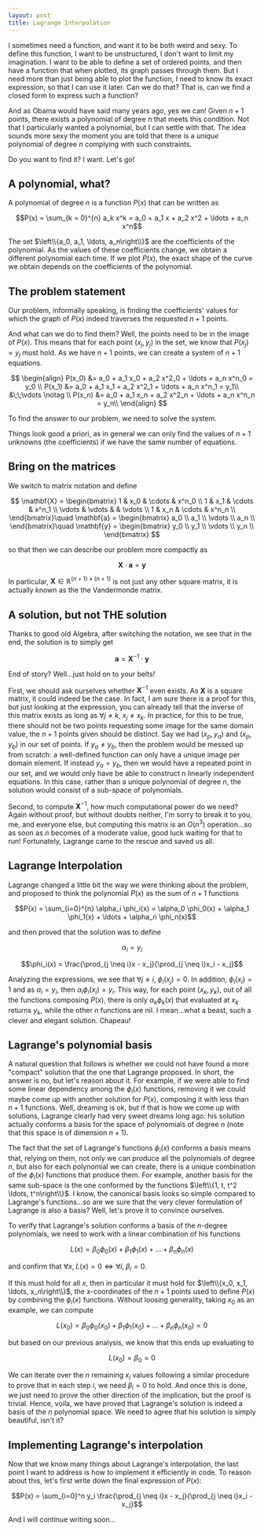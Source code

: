 ```yaml
---
layout: post
title: Lagrange Interpolation
---
```


I sometimes need a function, and want it to be both weird and sexy. 
To define this function, I want to be unstructured, I don't want to limit my imagination.
I want to be able to define a set of ordered points, and then have a function that when plotted, its graph passes through them.
But I need more than just being able to plot the function, I need to know its exact expression, so that I can use it later.
Can we do that? That is, can we find a closed form to express such a function?

And as Obama would have said many years ago, yes we can! 
Given $n + 1$ points, there exists a polynomial of degree $n$ that meets this condition. 
Not that I particularly wanted a polynomial, but I can settle with that. 
The idea sounds more sexy the moment you are told that there is a *unique* polynomial of degree $n$ complying with such constraints.

Do you want to find it? I want. Let's go! 

## A polynomial, what? 

A polynomial of degree $n$ is a function $P(x)$ that can be written as

$$P(x) = \sum_{k = 0}^{n} a_k x^k = a_0 + a_1 x + a_2 x^2 + \ldots + a_n x^n$$

The set $\left\\{a_0, a_1, \ldots, a_n\right\\}$ are the coefficients of the polynomial. 
As the values of these coefficients change, we obtain a different polynomial each time.
If we plot $P(x)$, the exact shape of the curve we obtain depends on the coefficients of the polynomial.

## The problem statement

Our problem, informally speaking, is finding the coefficients' values for which the graph of $P(x)$ indeed traverses the requested $n + 1$ points.


And what can we do to find them? Well, the points need to be in the image of $P(x)$. 
This means that for each point $(x_j, y_j)$ in the set, we know that $P(x_j) = y_j$ must hold.
As we have $n + 1$ points, we can create a system of $n + 1$ equations.

$$
\begin{align}
P(x_0) &= a_0 + a_1 x_0 + a_2 x^2_0 + \ldots + a_n x^n_0 = y_0 \\
P(x_1) &= a_0 + a_1 x_1 + a_2 x^2_1 + \ldots + a_n x^n_1 = y_1\\
&\;\;\vdots \notag \\
P(x_n) &= a_0 + a_1 x_n + a_2 x^2_n + \ldots + a_n x^n_n = y_n\\
\end{align}
$$

To find the answer to our problem, we need to solve the system. 

Things look good a priori, as in general we can only find the values of $n + 1$ unknowns (the coefficients) if we have the same number of equations.

## Bring on the matrices

We switch to matrix notation and define

$$
\mathbf{X} = \begin{bmatrix}
1 & x_0 & \cdots & x^n_0 \\
1 & x_1 & \cdots & x^n_1 \\
\vdots & \vdots & & \vdots \\
1 & x_n & \cdots & x^n_n \\
\end{bmatrix}\quad
\mathbf{a}  = \begin{bmatrix}
a_0 \\
a_1 \\
\vdots \\
a_n \\
\end{bmatrix}\quad
\mathbf{y}  = \begin{bmatrix}
y_0 \\
y_1 \\
\vdots \\
y_n \\
\end{bmatrix}
$$

so that then we can describe our problem more compactly as

$$\mathbf{X} \cdot \mathbf{a} = \mathbf{y}$$

In particular, $\mathbf{X} \in \mathbb{R}^{(n+1) \times (n+1)}$ is not just any other square matrix, it is actually known as the the Vandermonde matrix.

## A solution, but not THE solution

Thanks to good old Algebra, after switching the notation, we see that in the end, the solution is to simply get

$$\mathbf{a} = \mathbf{X}^{-1} \cdot \mathbf{y}$$

End of story? Well...just hold on to your belts!  

First, we should ask ourselves whether $\mathbf{X}^{-1}$ even exists. 
As $\mathbf{X}$ is a square matrix, it could indeed be the case.
In fact, I am sure there is a proof for this, but just looking at the expression, you can already tell that the inverse of this matrix exists as long as $\forall j \neq k,\; x_j \neq x_k$.
In practice, for this to be true, there should not be two points requesting some image for the same domain value, the $n + 1$ points given should be distinct.
Say we had $(x_p, y_a)$ and $(x_p, y_b)$ in our set of points. 
If $y_a \neq y_b$, then the problem would be messed up from scratch: a well-defined function can only have a unique image per domain element. 
If instead $y_a = y_b$, then we would have a repeated point in our set, and we would only have be able to construct $n$ linearly independent equations.
In this case, rather than a unique polynomial of degree $n$, the solution would consist of a sub-space of polynomials.

Second, to compute $\mathbf{X}^{-1}$, how much computational power do we need?
Again without proof, but without doubts neither, I'm sorry to break it to you, me, and everyone else, but computing this matrix is an $O(n^3)$ operation...so as soon as $n$ becomes of a moderate value, good luck waiting for that to run! 
Fortunately, Lagrange came to the rescue and saved us all.

## Lagrange Interpolation

Lagrange changed a little bit the way we were thinking about the problem, and proposed to think the polynomial $P(x)$ as the sum of $n + 1$ functions

$$P(x) = \sum_{i=0}^{n} \alpha_i \phi_i(x) = \alpha_0 \phi_0(x) + \alpha_1 \phi_1(x) + \ldots + \alpha_n \phi_n(x)$$

and then proved that the solution was to define

$$\alpha_i = y_i$$

$$\phi_i(x) = \frac{\prod_{j \neq i}x - x_j}{\prod_{j \neq i}x_i - x_j}$$

Analyzing the expressions, we see that $\forall j \neq i,\; \phi_i(x_j) = 0$.
In addition, $\phi_i(x_i) = 1$ and as $\alpha_i = y_i$, then $\alpha_i \phi_i(x_i) = y_i$.
This way, for each point $(x_k, y_k)$, out of all the functions composing $P(x)$, there is only $\alpha_k \phi_k(x)$ that evaluated at $x_k$ returns $y_k$, while the other $n$ functions are nil.
I mean...what a beast, such a clever and elegant solution. 
Chapeau! 

## Lagrange's polynomial basis 

A natural question that follows is whether we could not have found a more "compact" solution that the one that Lagrange proposed. 
In short, the answer is no, but let's reason about it.
For example, if we were able to find some linear dependency among the $\phi_i(x)$ functions, removing it we could maybe come up with another solution for $P(x)$, composing it with less than $n + 1$ functions.
Well, dreaming is ok, but if that is how we come up with solutions, Lagrange clearly had very sweet dreams long ago: his solution actually conforms a basis for the space of polynomials of degree $n$ (note that this space is of dimension $n + 1$).

The fact that the set of Lagrange's functions $\phi_i(x)$ conforms a basis means that, relying on them, not only we can produce all the polynomials of degree $n$, but also for each polynomial we can create, there is a unique combination of the $\phi_i(x)$ functions that produce them. 
For example, another basis for the same sub-space is the one conformed by the functions $\left\\{1, t, t^2 \ldots, t^n\right\\}$. 
I know, the canonical basis looks so simple compared to Lagrange's functions...so are we sure that the very clever formulation of Lagrange is also a basis? Well, let's prove it to convince ourselves.

To verify that Lagrange's solution conforms a basis of the $n$-degree polynomials, we need to work with a linear combination of his functions

$$L(x) = \beta_0 \phi_0(x) + \beta_1 \phi_1(x) + \ldots + \beta_n \phi_n(x)$$

and confirm that $\forall x,\; L(x) = 0 \Leftrightarrow \forall i,\; \beta_i = 0$. 

If this must hold for all $x$, then in particular it must hold for $\left\\{x_0, x_1, \ldots, x_n\right\\}$, the x-coordinates of the $n + 1$ points used to define $P(x)$ by combining the $\phi_i(x)$ functions.
Without loosing generality, taking $x_0$ as an example, we can compute

$$L(x_0) = \beta_0 \phi_0(x_0) + \beta_1 \phi_1(x_0) + \ldots + \beta_n \phi_n(x_0) = 0$$

but based on our previous analysis, we know that this ends up evaluating to 

$$L(x_0) = \beta_0 = 0$$

We can iterate over the $n$ remaining $x_i$ values following a similar procedure to prove that in each step $i$, we need $\beta_i = 0$ to hold.
And once this is done, we just need to prove the other direction of the implication, but the proof is trivial.
Hence, voila, we have proved that Lagrange's solution is indeed a basis of the $n$ polynomial space.
We need to agree that his solution is simply beautiful, isn't it?

## Implementing Lagrange's interpolation

Now that we know many things about Lagrange's interpolation, the last point I want to address is how to implement it efficiently in code. 
To reason about this, let's first write down the final expression of $P(x)$:

$$P(x) = \sum_{i=0}^n y_i \frac{\prod_{j \neq i}x - x_j}{\prod_{j \neq i}x_i - x_j}$$

And I will continue writing soon...
